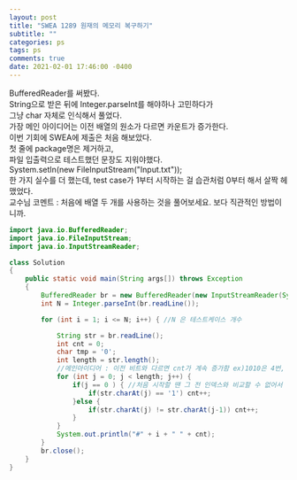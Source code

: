 ```yaml
---
layout: post
title: "SWEA 1289 원재의 메모리 복구하기"
subtitle: ""
categories: ps
tags: ps
comments: true
date: 2021-02-01 17:46:00 -0400
---
```


BufferedReader를 써봤다.  
String으로 받은 뒤에 Integer.parseInt를 해야하나 고민하다가  
그냥 char 자체로 인식해서 풀었다.  
가장 메인 아이디어는 이전 배열의 원소가 다르면 카운트가 증가한다.  
이번 기회에 SWEA에 제출은 처음 해보았다.  
첫 줄에 package명은 제거하고,  
파일 입출력으로 테스트했던 문장도 지워야했다.  
System.setIn(new FileInputStream("Input.txt"));	  
한 가지 실수를 더 했는데, test case가 1부터 시작하는 걸 습관처럼 0부터 해서 살짝 헤맸었다.  
교수님 코멘트 : 처음에 배열 두 개를 사용하는 것을 풀어보세요. 보다 직관적인 방법이니까.		

```java
import java.io.BufferedReader;
import java.io.FileInputStream;
import java.io.InputStreamReader;

class Solution
{
	public static void main(String args[]) throws Exception
	{
		BufferedReader br = new BufferedReader(new InputStreamReader(System.in));
		int N = Integer.parseInt(br.readLine());

		for (int i = 1; i <= N; i++) { //N 은 테스트케이스 개수

			String str = br.readLine();
			int cnt = 0;
			char tmp = '0';
			int length = str.length();
			//메인아이디어 : 이전 비트와 다르면 cnt가 계속 증가함 ex)1010은 4번, 0101은 3번
			for (int j = 0; j < length; j++) {
				if(j == 0 ) { //처음 시작할 땐 그 전 인덱스와 비교할 수 없어서 
					if(str.charAt(j) == '1') cnt++;
				}else {
					if(str.charAt(j) != str.charAt(j-1)) cnt++; 
				}
			}
			System.out.println("#" + i + " " + cnt);			
		}
        br.close();
    }
}
```


